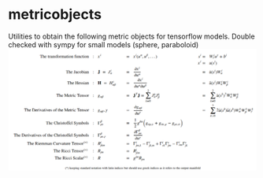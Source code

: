 # metricobjects

Utilities to obtain the following metric objects for tensorflow models. Double checked with sympy for small models (sphere, paraboloid)
![metric objects definitions](local/imgs/defs.png)
